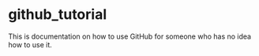 # github_tutorial
This is documentation on how to use GitHub for someone who has no idea how to use it.
